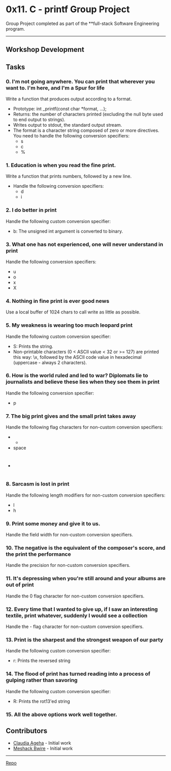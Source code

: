 # 0x11. C - printf Group Project

Group Project completed as part of the **full-stack Software Engineering program.

---

## Workshop Development
## Tasks

### 0. I'm not going anywhere. You can print that wherever you want to. I'm here, and I'm a Spur for life

Write a function that produces output according to a format.

- Prototype: int _printf(const char *format, ...);
- Returns: the number of characters printed (excluding the null byte used to end output to strings).
- Writes output to stdout, the standard output stream.
- The format is a character string composed of zero or more directives. You need to handle the following conversion specifiers:
  - s
  - c
  - %

### 1. Education is when you read the fine print. 

Write a function that prints numbers, followed by a new line.

- Handle the following conversion specifiers:
  - d
  - i

### 2.  I do better in print

Handle the following custom conversion specifier:

- b: The unsigned int argument is converted to binary.

### 3. What one has not experienced, one will never understand in print

Handle the following conversion specifiers:

- u
- o
- x
- X

### 4. Nothing in fine print is ever good news

Use a local buffer of 1024 chars to call write as little as possible.

### 5. My weakness is wearing too much leopard print

Handle the following custom conversion specifier:

- S: Prints the string.
- Non-printable characters (0 < ASCII value < 32 or >= 127) are printed this way: \x, followed by the ASCII code value in hexadecimal (uppercase - always 2 characters).

### 6. How is the world ruled and led to war? Diplomats lie to journalists and believe these lies when they see them in print

Handle the following conversion specifier:

- p

### 7. The big print gives and the small print takes away

Handle the following flag characters for non-custom conversion specifiers:

- +
- space
- #

### 8. Sarcasm is lost in print

Handle the following length modifiers for non-custom conversion specifiers:

- l
- h

### 9. Print some money and give it to us.

Handle the field width for non-custom conversion specifiers.

### 10. The negative is the equivalent of the composer's score, and the print the performance

Handle the precision for non-custom conversion specifiers.

### 11. It's depressing when you're still around and your albums are out of print

Handle the 0 flag character for non-custom conversion specifiers.

### 12. Every time that I wanted to give up, if I saw an interesting textile, print whatever, suddenly I would see a collection

Handle the - flag character for non-custom conversion specifiers.

### 13. Print is the sharpest and the strongest weapon of our party

Handle the following custom conversion specifier:

- r: Prints the reversed string

### 14. The flood of print has turned reading into a process of gulping rather than savoring

Handle the following custom conversion specifier:

- R: Prints the rot13'ed string

### 15. All the above options work well together.

## Contributors
- [Claudia Ageha](https://github.com/Claudia-O-A) - Initial work
- [Meshack Bwire](https://github.com/BM-Ghost) - Initial work
---
[Repo](https://github.com/Claudia-O-A/printf)